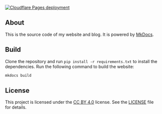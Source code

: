 [![Cloudflare Pages deployment](https://github.com/jake-anto/website/actions/workflows/pages/pages-build-deployment/badge.svg)](https://github.com/j-eo/website/actions/workflows/pages/pages-build-deployment)

## About

This is the source code of my website and blog. It is powered by [MkDocs](https://www.mkdocs.org/).

## Build

Clone the repository and run `pip install -r requirements.txt` to install the dependencies. Run the following command to build the website:

```bash
mkdocs build
```

## License

This project is licensed under the [CC BY 4.0](http://creativecommons.org/licenses/by/4.0/) license. See the [LICENSE](LICENSE.md) file for details.
